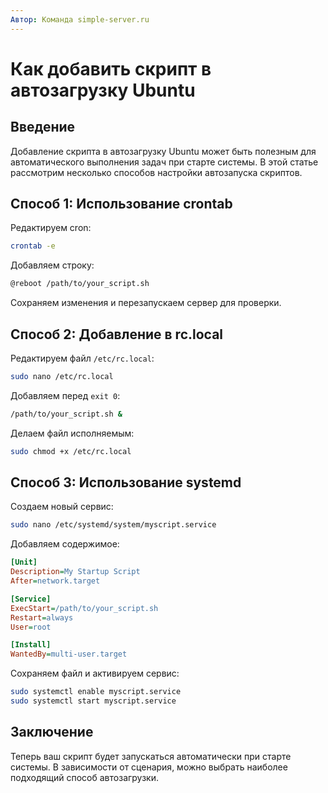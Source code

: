 ```yaml
---
Автор: Команда simple-server.ru
---
```


# Как добавить скрипт в автозагрузку Ubuntu

## Введение

Добавление скрипта в автозагрузку Ubuntu может быть полезным для автоматического выполнения задач при старте системы. В этой статье рассмотрим несколько способов настройки автозапуска скриптов.

## Способ 1: Использование crontab

Редактируем cron:
```bash
crontab -e
```

Добавляем строку:
```bash
@reboot /path/to/your_script.sh
```

Сохраняем изменения и перезапускаем сервер для проверки.

## Способ 2: Добавление в rc.local

Редактируем файл `/etc/rc.local`:
```bash
sudo nano /etc/rc.local
```

Добавляем перед `exit 0`:
```bash
/path/to/your_script.sh &
```

Делаем файл исполняемым:
```bash
sudo chmod +x /etc/rc.local
```

## Способ 3: Использование systemd

Создаем новый сервис:
```bash
sudo nano /etc/systemd/system/myscript.service
```

Добавляем содержимое:
```ini
[Unit]
Description=My Startup Script
After=network.target

[Service]
ExecStart=/path/to/your_script.sh
Restart=always
User=root

[Install]
WantedBy=multi-user.target
```

Сохраняем файл и активируем сервис:
```bash
sudo systemctl enable myscript.service
sudo systemctl start myscript.service
```

## Заключение

Теперь ваш скрипт будет запускаться автоматически при старте системы. В зависимости от сценария, можно выбрать наиболее подходящий способ автозагрузки.

